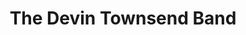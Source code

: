 ---
title: "The Devin Townsend Band"
summary: "Canadian rock band led by . The band was formed by Townsend in 2002 in order to have a permanent band alongside his other project for recording and touring for his solo releases. The band released two studio albums, before the disbandment in 2007 when Townsend went on hiatus for two years."
image: "the-devin-townsend-band.jpg"
---